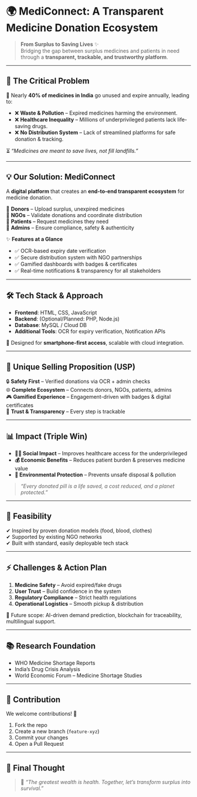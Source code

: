 # 🌍 MediConnect: A Transparent Medicine Donation Ecosystem  

> **From Surplus to Saving Lives** ✨  
Bridging the gap between surplus medicines and patients in need through a **transparent, trackable, and trustworthy platform**.  

---

## 📌 The Critical Problem
💊 Nearly **40% of medicines in India** go unused and expire annually, leading to:  
- ❌ **Waste & Pollution** – Expired medicines harming the environment.  
- ❌ **Healthcare Inequality** – Millions of underprivileged patients lack life-saving drugs.  
- ❌ **No Distribution System** – Lack of streamlined platforms for safe donation & tracking.  

⏳ *“Medicines are meant to save lives, not fill landfills.”*  

---

## 💡 Our Solution: **MediConnect**  

A **digital platform** that creates an **end-to-end transparent ecosystem** for medicine donation.  

🔹 **Donors** – Upload surplus, unexpired medicines  
🔹 **NGOs** – Validate donations and coordinate distribution  
🔹 **Patients** – Request medicines they need  
🔹 **Admins** – Ensure compliance, safety & authenticity  

✨ **Features at a Glance**  
- ✅ OCR-based expiry date verification  
- ✅ Secure distribution system with NGO partnerships  
- ✅ Gamified dashboards with badges & certificates  
- ✅ Real-time notifications & transparency for all stakeholders  

---

## 🛠 Tech Stack & Approach  

- **Frontend**: HTML, CSS, JavaScript  
- **Backend**: (Optional/Planned: PHP, Node.js)  
- **Database**: MySQL / Cloud DB  
- **Additional Tools**: OCR for expiry verification, Notification APIs  

📱 Designed for **smartphone-first access**, scalable with cloud integration.  

---

## 🌟 Unique Selling Proposition (USP)  

🔒 **Safety First** – Verified donations via OCR + admin checks  
🌐 **Complete Ecosystem** – Connects donors, NGOs, patients, admins  
🎮 **Gamified Experience** – Engagement-driven with badges & digital certificates  
🤝 **Trust & Transparency** – Every step is trackable  

---

## 📊 Impact (Triple Win)  

- **👩‍⚕ Social Impact** – Improves healthcare access for the underprivileged  
- **💰 Economic Benefits** – Reduces patient burden & preserves medicine value  
- **🌱 Environmental Protection** – Prevents unsafe disposal & pollution  

> *“Every donated pill is a life saved, a cost reduced, and a planet protected.”*  

---

## 🚀 Feasibility  

✔ Inspired by proven donation models (food, blood, clothes)  
✔ Supported by existing NGO networks  
✔ Built with standard, easily deployable tech stack  

---

## ⚡ Challenges & Action Plan  

1. **Medicine Safety** – Avoid expired/fake drugs  
2. **User Trust** – Build confidence in the system  
3. **Regulatory Compliance** – Strict health regulations  
4. **Operational Logistics** – Smooth pickup & distribution  

📌 Future scope: AI-driven demand prediction, blockchain for traceability, multilingual support.  

---

## 📚 Research Foundation  

- WHO Medicine Shortage Reports  
- India’s Drug Crisis Analysis  
- World Economic Forum – Medicine Shortage Studies  

---

## 🤝 Contribution  

We welcome contributions! 🚀  

1. Fork the repo  
2. Create a new branch (`feature-xyz`)  
3. Commit your changes  
4. Open a Pull Request  

---

## 💭 Final Thought  

> 🌟 *“The greatest wealth is health. Together, let’s transform surplus into survival.”*  
